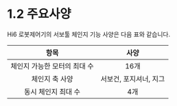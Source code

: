 ﻿#  1.2 주요사양

Hi6 로봇제어기의 서보툴 체인지 기능 사양은 다음 표와 같습니다.


| 항목 | 사양 | 
| :---: | :---: | 
| 체인지 가능한 모터의 최대 수 | 16개 | 
| 체인지 축 사양 | 서보건, 포지셔너, 지그 | 
| 동시 체인지 최대 수 | 4개 | 